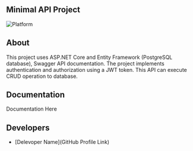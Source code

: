 ## Minimal API Project

<p align="left">
   <img src="https://img.shields.io/badge/platform-.NET%207-blueviolet" alt="Platform">
</p>

## About

This project uses ASP.NET Core and Entity Framework (PostgreSQL database), Swagger API documentation. The project implements authentication and authorization using a JWT token. This API can execute CRUD operation to database.

## Documentation

Documentation Here

## Developers

- [Delevoper Name](GitHub Profile Link)
